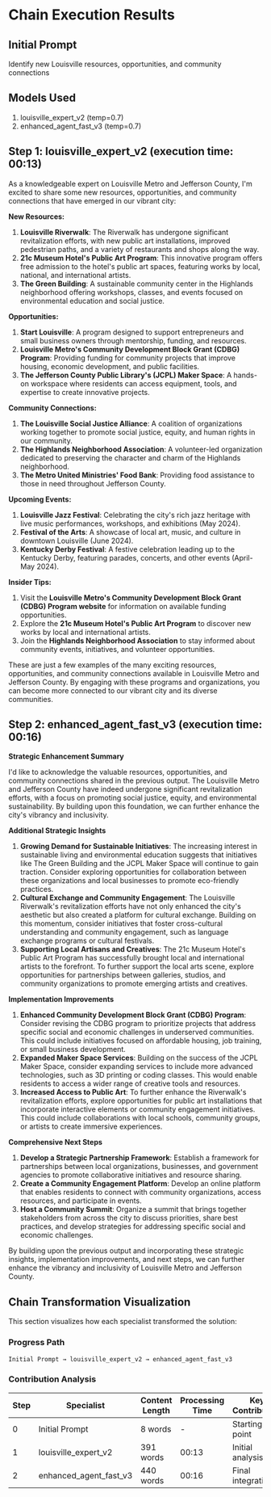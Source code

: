 # Chain Execution Results

## Initial Prompt

Identify new Louisville resources, opportunities, and community connections

## Models Used

1. louisville_expert_v2 (temp=0.7)
2. enhanced_agent_fast_v3 (temp=0.7)

## Step 1: louisville_expert_v2 (execution time: 00:13)

As a knowledgeable expert on Louisville Metro and Jefferson County, I'm excited to share some new resources, opportunities, and community connections that have emerged in our vibrant city:

**New Resources:**

1. **Louisville Riverwalk**: The Riverwalk has undergone significant revitalization efforts, with new public art installations, improved pedestrian paths, and a variety of restaurants and shops along the way.
2. **21c Museum Hotel's Public Art Program**: This innovative program offers free admission to the hotel's public art spaces, featuring works by local, national, and international artists.
3. **The Green Building**: A sustainable community center in the Highlands neighborhood offering workshops, classes, and events focused on environmental education and social justice.

**Opportunities:**

1. **Start Louisville**: A program designed to support entrepreneurs and small business owners through mentorship, funding, and resources.
2. **Louisville Metro's Community Development Block Grant (CDBG) Program**: Providing funding for community projects that improve housing, economic development, and public facilities.
3. **The Jefferson County Public Library's (JCPL) Maker Space**: A hands-on workspace where residents can access equipment, tools, and expertise to create innovative projects.

**Community Connections:**

1. **The Louisville Social Justice Alliance**: A coalition of organizations working together to promote social justice, equity, and human rights in our community.
2. **The Highlands Neighborhood Association**: A volunteer-led organization dedicated to preserving the character and charm of the Highlands neighborhood.
3. **The Metro United Ministries' Food Bank**: Providing food assistance to those in need throughout Jefferson County.

**Upcoming Events:**

1. **Louisville Jazz Festival**: Celebrating the city's rich jazz heritage with live music performances, workshops, and exhibitions (May 2024).
2. **Festival of the Arts**: A showcase of local art, music, and culture in downtown Louisville (June 2024).
3. **Kentucky Derby Festival**: A festive celebration leading up to the Kentucky Derby, featuring parades, concerts, and other events (April-May 2024).

**Insider Tips:**

1. Visit the **Louisville Metro's Community Development Block Grant (CDBG) Program website** for information on available funding opportunities.
2. Explore the **21c Museum Hotel's Public Art Program** to discover new works by local and international artists.
3. Join the **Highlands Neighborhood Association** to stay informed about community events, initiatives, and volunteer opportunities.

These are just a few examples of the many exciting resources, opportunities, and community connections available in Louisville Metro and Jefferson County. By engaging with these programs and organizations, you can become more connected to our vibrant city and its diverse communities.

## Step 2: enhanced_agent_fast_v3 (execution time: 00:16)

**Strategic Enhancement Summary**

I'd like to acknowledge the valuable resources, opportunities, and community connections shared in the previous output. The Louisville Metro and Jefferson County have indeed undergone significant revitalization efforts, with a focus on promoting social justice, equity, and environmental sustainability. By building upon this foundation, we can further enhance the city's vibrancy and inclusivity.

**Additional Strategic Insights**

1. **Growing Demand for Sustainable Initiatives**: The increasing interest in sustainable living and environmental education suggests that initiatives like The Green Building and the JCPL Maker Space will continue to gain traction. Consider exploring opportunities for collaboration between these organizations and local businesses to promote eco-friendly practices.
2. **Cultural Exchange and Community Engagement**: The Louisville Riverwalk's revitalization efforts have not only enhanced the city's aesthetic but also created a platform for cultural exchange. Building on this momentum, consider initiatives that foster cross-cultural understanding and community engagement, such as language exchange programs or cultural festivals.
3. **Supporting Local Artisans and Creatives**: The 21c Museum Hotel's Public Art Program has successfully brought local and international artists to the forefront. To further support the local arts scene, explore opportunities for partnerships between galleries, studios, and community organizations to promote emerging artists and creatives.

**Implementation Improvements**

1. **Enhanced Community Development Block Grant (CDBG) Program**: Consider revising the CDBG program to prioritize projects that address specific social and economic challenges in underserved communities. This could include initiatives focused on affordable housing, job training, or small business development.
2. **Expanded Maker Space Services**: Building on the success of the JCPL Maker Space, consider expanding services to include more advanced technologies, such as 3D printing or coding classes. This would enable residents to access a wider range of creative tools and resources.
3. **Increased Access to Public Art**: To further enhance the Riverwalk's revitalization efforts, explore opportunities for public art installations that incorporate interactive elements or community engagement initiatives. This could include collaborations with local schools, community groups, or artists to create immersive experiences.

**Comprehensive Next Steps**

1. **Develop a Strategic Partnership Framework**: Establish a framework for partnerships between local organizations, businesses, and government agencies to promote collaborative initiatives and resource sharing.
2. **Create a Community Engagement Platform**: Develop an online platform that enables residents to connect with community organizations, access resources, and participate in events.
3. **Host a Community Summit**: Organize a summit that brings together stakeholders from across the city to discuss priorities, share best practices, and develop strategies for addressing specific social and economic challenges.

By building upon the previous output and incorporating these strategic insights, implementation improvements, and next steps, we can further enhance the vibrancy and inclusivity of Louisville Metro and Jefferson County.

## Chain Transformation Visualization

This section visualizes how each specialist transformed the solution:

### Progress Path

```
Initial Prompt → louisville_expert_v2 → enhanced_agent_fast_v3
```

### Contribution Analysis

| Step | Specialist | Content Length | Processing Time | Key Contribution |
|------|------------|----------------|-----------------|------------------|
| 0 | Initial Prompt | 8 words | - | Starting point |
| 1 | louisville_expert_v2 | 391 words | 00:13 | Initial analysis |
| 2 | enhanced_agent_fast_v3 | 440 words | 00:16 | Final integration |
